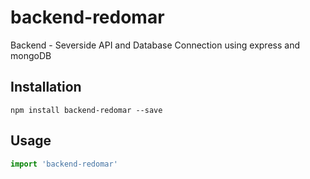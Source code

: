 # backend-redomar

Backend - Severside API and Database Connection using express and mongoDB

## Installation

```
npm install backend-redomar --save
```

## Usage

```js
import 'backend-redomar'
```
